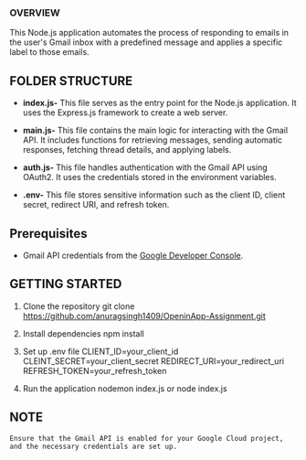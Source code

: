 ### OVERVIEW
This Node.js application automates the process of responding to emails in the user's Gmail inbox with a predefined message and applies a specific label to those emails. 

## FOLDER STRUCTURE

- **index.js-** This file serves as the entry point for the Node.js application. It uses the Express.js framework to create a web server. 

- **main.js-** This file contains the main logic for interacting with the Gmail API. It includes functions for retrieving messages, sending automatic responses, fetching thread details, and applying labels.

- **auth.js-** This file handles authentication with the Gmail API using OAuth2. It uses the credentials stored in the environment variables.

- **.env-** This file stores sensitive information such as the client ID, client secret, redirect URI, and refresh token.

## Prerequisites

- Gmail API credentials from the [Google Developer Console](https://console.developers.google.com/).

## GETTING STARTED

1. Clone the repository
   git clone https://github.com/anuragsingh1409/OpeninApp-Assignment.git

2. Install dependencies 
   npm install

3. Set up .env file
    CLIENT_ID=your_client_id
    CLEINT_SECRET=your_client_secret
    REDIRECT_URI=your_redirect_uri
    REFRESH_TOKEN=your_refresh_token

4. Run the application
    nodemon index.js or node index.js

## NOTE
    Ensure that the Gmail API is enabled for your Google Cloud project, and the necessary credentials are set up.
